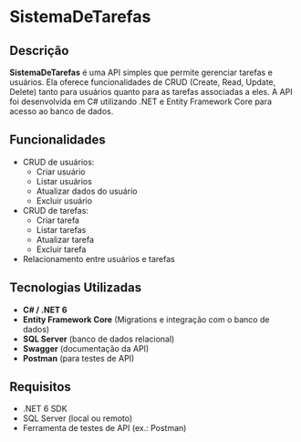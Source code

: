 # SistemaDeTarefas

## Descrição
**SistemaDeTarefas** é uma API simples que permite gerenciar tarefas e usuários. Ela oferece funcionalidades de CRUD (Create, Read, Update, Delete) tanto para usuários quanto para as tarefas associadas a eles. A API foi desenvolvida em C# utilizando .NET e Entity Framework Core para acesso ao banco de dados.

## Funcionalidades
- CRUD de usuários:
  - Criar usuário
  - Listar usuários
  - Atualizar dados do usuário
  - Excluir usuário
- CRUD de tarefas:
  - Criar tarefa
  - Listar tarefas
  - Atualizar tarefa
  - Excluir tarefa
- Relacionamento entre usuários e tarefas

## Tecnologias Utilizadas
- **C# / .NET 6**
- **Entity Framework Core** (Migrations e integração com o banco de dados)
- **SQL Server** (banco de dados relacional)
- **Swagger** (documentação da API)
- **Postman** (para testes de API)

## Requisitos
- .NET 6 SDK
- SQL Server (local ou remoto)
- Ferramenta de testes de API (ex.: Postman)
